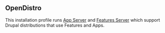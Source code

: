 OpenDistro
----------

This installation profile runs [App Server][1] and [Features Server][2] which support
Drupal distributions that use Features and Apps.

[1]: http://drupal.org/project/appserver
[2]: http://drupal.org/project/fserver

